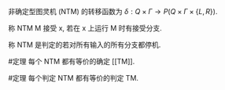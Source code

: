 非确定型图灵机 (NTM) 的转移函数为 $\delta: Q\times \Gamma\to P(Q\times \Gamma\times \{L,R\})$. 

称 NTM M 接受 x, 若在 x 上运行 M 时有接受分支.

称 NTM 是判定的若对所有输入的所有分支都停机. 

#定理 每个 NTM 都有等价的确定 [[TM]].

#定理 每个判定 NTM 都有等价的判定 TM. 